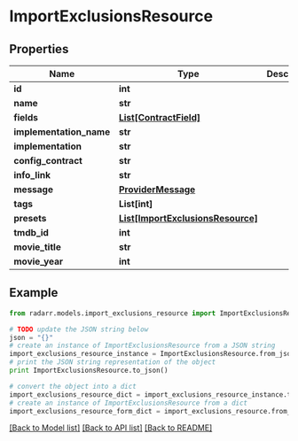 # ImportExclusionsResource


## Properties

Name | Type | Description | Notes
------------ | ------------- | ------------- | -------------
**id** | **int** |  | [optional] 
**name** | **str** |  | [optional] 
**fields** | [**List[ContractField]**](ContractField.md) |  | [optional] 
**implementation_name** | **str** |  | [optional] 
**implementation** | **str** |  | [optional] 
**config_contract** | **str** |  | [optional] 
**info_link** | **str** |  | [optional] 
**message** | [**ProviderMessage**](ProviderMessage.md) |  | [optional] 
**tags** | **List[int]** |  | [optional] 
**presets** | [**List[ImportExclusionsResource]**](ImportExclusionsResource.md) |  | [optional] 
**tmdb_id** | **int** |  | [optional] 
**movie_title** | **str** |  | [optional] 
**movie_year** | **int** |  | [optional] 

## Example

```python
from radarr.models.import_exclusions_resource import ImportExclusionsResource

# TODO update the JSON string below
json = "{}"
# create an instance of ImportExclusionsResource from a JSON string
import_exclusions_resource_instance = ImportExclusionsResource.from_json(json)
# print the JSON string representation of the object
print ImportExclusionsResource.to_json()

# convert the object into a dict
import_exclusions_resource_dict = import_exclusions_resource_instance.to_dict()
# create an instance of ImportExclusionsResource from a dict
import_exclusions_resource_form_dict = import_exclusions_resource.from_dict(import_exclusions_resource_dict)
```
[[Back to Model list]](../README.md#documentation-for-models) [[Back to API list]](../README.md#documentation-for-api-endpoints) [[Back to README]](../README.md)


